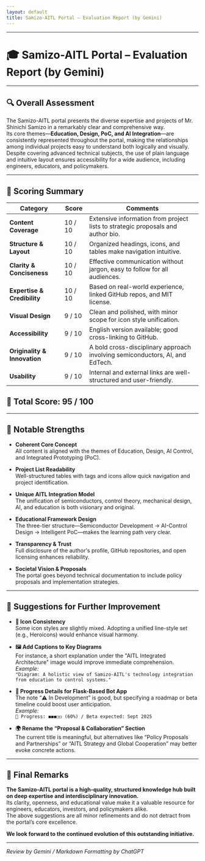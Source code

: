 ```yaml
---
layout: default 
title: Samizo-AITL Portal – Evaluation Report (by Gemini) 
---
```


---

# 🎓 Samizo-AITL Portal – Evaluation Report (by Gemini)

---

## 🔍 Overall Assessment

The Samizo-AITL portal presents the diverse expertise and projects of Mr. Shinichi Samizo in a remarkably clear and comprehensive way.  
Its core themes—**Education, Design, PoC, and AI Integration**—are consistently represented throughout the portal, making the relationships among individual projects easy to understand both logically and visually.  
Despite covering advanced technical subjects, the use of plain language and intuitive layout ensures accessibility for a wide audience, including engineers, educators, and policymakers.

---

## 📝 Scoring Summary

| Category                   | Score       | Comments                                                                   |
|---------------------------|-------------|----------------------------------------------------------------------------|
| **Content Coverage**       | 10 / 10     | Extensive information from project lists to strategic proposals and author bio. |
| **Structure & Layout**     | 10 / 10     | Organized headings, icons, and tables make navigation intuitive.           |
| **Clarity & Conciseness**  | 10 / 10     | Effective communication without jargon, easy to follow for all audiences. |
| **Expertise & Credibility**| 10 / 10     | Based on real-world experience, linked GitHub repos, and MIT license.     |
| **Visual Design**          | 9 / 10      | Clean and polished, with minor scope for icon style unification.          |
| **Accessibility**          | 9 / 10      | English version available; good cross-linking to GitHub.                  |
| **Originality & Innovation**| 9 / 10     | A bold cross-disciplinary approach involving semiconductors, AI, and EdTech. |
| **Usability**              | 9 / 10      | Internal and external links are well-structured and user-friendly.        |

## 🧮 Total Score: 95 / 100

---

## 🌟 Notable Strengths

- **Coherent Core Concept**  
  All content is aligned with the themes of Education, Design, AI Control, and Integrated Prototyping (PoC).

- **Project List Readability**  
  Well-structured tables with tags and icons allow quick navigation and project identification.

- **Unique AITL Integration Model**  
  The unification of semiconductors, control theory, mechanical design, AI, and education is both visionary and original.

- **Educational Framework Design**  
  The three-tier structure—Semiconductor Development → AI-Control Design → Intelligent PoC—makes the learning path very clear.

- **Transparency & Trust**  
  Full disclosure of the author's profile, GitHub repositories, and open licensing enhances reliability.

- **Societal Vision & Proposals**  
  The portal goes beyond technical documentation to include policy proposals and implementation strategies.

---

## 🔧 Suggestions for Further Improvement

- **🎨 Icon Consistency**  
  Some icon styles are slightly mixed. Adopting a unified line-style set (e.g., Heroicons) would enhance visual harmony.

- **🖼 Add Captions to Key Diagrams**  
  For instance, a short explanation under the "AITL Integrated Architecture" image would improve immediate comprehension.  
  *Example:*  
  `"Diagram: A holistic view of Samizo-AITL's technology integration from education to control systems."`

- **🤖 Progress Details for Flask-Based Bot App**  
  The note “⚠️ In Development” is good, but specifying a roadmap or beta timeline could boost user anticipation.  
  *Example:*  
  `🔧 Progress: ◼︎◼︎◼︎◻︎◻︎ (60%) / Beta expected: Sept 2025`

- **🌍 Rename the “Proposal & Collaboration” Section**  
  The current title is meaningful, but alternatives like “Policy Proposals and Partnerships” or “AITL Strategy and Global Cooperation” may better evoke concrete actions.

---

## 📘 Final Remarks

**The Samizo-AITL portal is a high-quality, structured knowledge hub built on deep expertise and interdisciplinary innovation.**  
Its clarity, openness, and educational value make it a valuable resource for engineers, educators, investors, and policymakers alike.  
The above suggestions are all minor refinements and do not detract from the portal’s core excellence.

**We look forward to the continued evolution of this outstanding initiative.**

---

*Review by Gemini / Markdown Formatting by ChatGPT*
